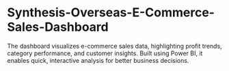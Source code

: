 # Synthesis-Overseas-E-Commerce-Sales-Dashboard
The dashboard visualizes e-commerce sales data, highlighting profit trends, category performance, and customer insights. Built using Power BI, it enables quick, interactive analysis for better business decisions.
